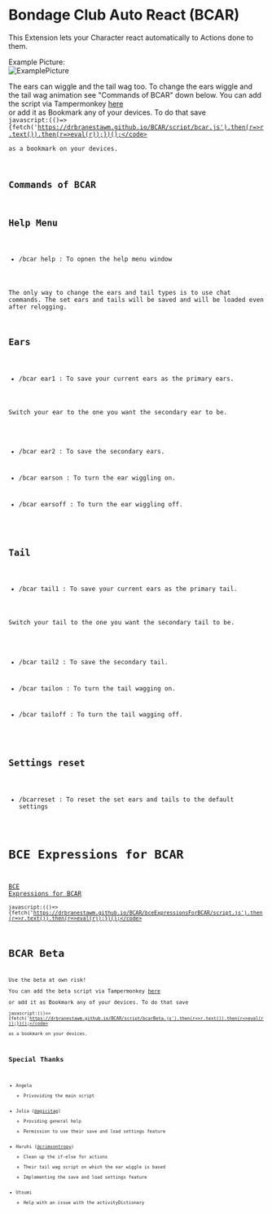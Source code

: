 Bondage Club Auto React (BCAR)
====================  
This Extension lets your Character react automatically to Actions done to them.  

Example Picture:  
![ExamplePicture](https://user-images.githubusercontent.com/115511728/196439657-cfb098f1-093a-4b5d-8d6b-df0a755e1335.png)  

The ears can wiggle and the tail wag too. To change the ears wiggle and the tail wag animation see "Commands of BCAR" down below. You can add the script via Tampermonkey [here](https://github.com/DrBranestawm/BCAR/raw/main/script/bcarLoader.user.js)  
or add it as Bookmark any of your devices. To do that save  
<code>javascript:(()=>{fetch('https://drbranestawm.github.io/BCAR/script/bcar.js').then(r=>r.text()).then(r=>eval(r));})();</code>  
as a bookmark on your devices.


Commands of BCAR
----------------------
Help Menu
----
  - /bcar help : To opnen the help menu window

The only way to change the ears and tail types is to use chat commands. The set ears and tails will be saved and will be loaded even after relogging. 
  
Ears
----
  - /bcar ear1 : To save your current ears as the primary ears.

Switch your ear to the one you want the secondary ear to be.

  - /bcar ear2 : To save the secondary ears. 
  
  - /bcar earson : To turn the ear wiggling on.
  - /bcar earsoff : To turn the ear wiggling off.
  
  
Tail
----
  - /bcar tail1 : To save your current ears as the primary tail.

Switch your tail to the one you want the secondary tail to be.

  - /bcar tail2 : To save the secondary tail.  
  
  - /bcar tailon : To turn the tail wagging on.
  - /bcar tailoff : To turn the tail wagging off.
  
  
Settings reset
---
  - /bcarreset : To reset the set ears and tails to the default settings  


# BCE Expressions for BCAR 
[BCE Expressions for BCAR](https://github.com/DrBranestawm/BCAR/raw/main/bceExpressionsForBCAR/scriptLoader.user.js)  
<code>javascript:(()=>{fetch('https://drbranestawm.github.io/BCAR/bceExpressionsForBCAR/script.js').then(r=>r.text()).then(r=>eval(r));})();</code>

# BCAR Beta
Use the beta at own risk!  
You can add the beta script via Tampermonkey [here](https://github.com/DrBranestawm/BCAR/raw/main/script/bcarBetaLoader.user.js)  
or add it as Bookmark any of your devices. To do that save  
<code>javascript:(()=>{fetch('https://drbranestawm.github.io/BCAR/script/bcarBeta.js').then(r=>r.text()).then(r=>eval(r));})();</code>  
as a bookmark on your devices.


Special Thanks
----------------

 - Angela
    - Privoviding the main script
 - Julia ([@agicitag](https://github.com/agicitag))
    - Providing general help
    - Permission to use their save and load settings feature
 - Haruhi ([@crimsontropy](https://github.com/crimsontropy))
    - Clean up the if-else for actions
    - Their tail wag script on which the ear wiggle is based
    - Implementing the save and load settings feature
 - Utsumi
    - Help with an issue with the activityDictionary
